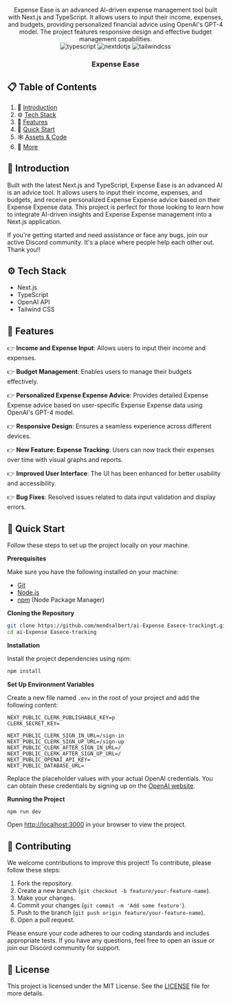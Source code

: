 <div align="center">
    
  <br />
  Expense Ease is an advanced AI-driven expense management tool built with Next.js and TypeScript. It allows users to input their income, expenses, and budgets, providing personalized financial advice using OpenAI's GPT-4 model. The project features responsive design and effective budget management capabilities.
  
  <br />

  <div>
    <img src="https://img.shields.io/badge/-TypeScript-black?style=for-the-badge&logoColor=white&logo=typescript&color=3178C6" alt="typescript" />
    <img src="https://img.shields.io/badge/-Next_JS-black?style=for-the-badge&logoColor=white&logo=nextdotjs&color=000000" alt="nextdotjs" />
    <img src="https://img.shields.io/badge/-Tailwind_CSS-black?style=for-the-badge&logoColor=white&logo=tailwindcss&color=06B6D4" alt="tailwindcss" />
  </div>

  <h3 align="center">Expense Ease</h3>

</div>

## 📋 <a name="table">Table of Contents</a>

1. 🤖 [Introduction](#introduction)
2. ⚙️ [Tech Stack](#tech-stack)
3. 🔋 [Features](#features)
4. 🤸 [Quick Start](#quick-start)
5. 🕸️ [Assets & Code](#snippets)
6. 🚀 [More](#more)


## <a name="introduction">🤖 Introduction</a>

Built with the latest Next.js and TypeScript, Expense Ease is an advanced AI is an advice tool. It allows users to input their income, expenses, and budgets, and receive personalized Expense Expense advice based on their Expense Expense data. This project is perfect for those looking to learn how to integrate AI-driven insights and Expense Expense management into a Next.js application.

If you're getting started and need assistance or face any bugs, join our active Discord community. It's a place where people help each other out. Thank you!!


## <a name="tech-stack">⚙️ Tech Stack</a>

- Next.js
- TypeScript
- OpenAI API
- Tailwind CSS

## <a name="features">🔋 Features</a>

👉 **Income and Expense Input**: Allows users to input their income and expenses.

👉 **Budget Management**: Enables users to manage their budgets effectively.

👉 **Personalized Expense Expense Advice**: Provides detailed Expense Expense advice based on user-specific Expense Expense data using OpenAI's GPT-4 model.

👉 **Responsive Design**: Ensures a seamless experience across different devices.

👉 **New Feature: Expense Tracking**: Users can now track their expenses over time with visual graphs and reports.

👉 **Improved User Interface**: The UI has been enhanced for better usability and accessibility.

👉 **Bug Fixes**: Resolved issues related to data input validation and display errors.

## <a name="quick-start">🤸 Quick Start</a>

Follow these steps to set up the project locally on your machine.

**Prerequisites**

Make sure you have the following installed on your machine:

- [Git](https://git-scm.com/)
- [Node.js](https://nodejs.org/en)
- [npm](https://www.npmjs.com/) (Node Package Manager)

**Cloning the Repository**

```bash
git clone https://github.com/mendsalbert/ai-Expense Easece-trackingt.git
cd ai-Expense Easece-tracking
```

**Installation**

Install the project dependencies using npm:

```bash
npm install
```

**Set Up Environment Variables**

Create a new file named `.env` in the root of your project and add the following content:

```env
NEXT_PUBLIC_CLERK_PUBLISHABLE_KEY=p
CLERK_SECRET_KEY=

NEXT_PUBLIC_CLERK_SIGN_IN_URL=/sign-in
NEXT_PUBLIC_CLERK_SIGN_UP_URL=/sign-up
NEXT_PUBLIC_CLERK_AFTER_SIGN_IN_URL=/
NEXT_PUBLIC_CLERK_AFTER_SIGN_UP_URL=/
NEXT_PUBLIC_OPENAI_API_KEY=
NEXT_PUBLIC_DATABASE_URL=

```

Replace the placeholder values with your actual OpenAI credentials. You can obtain these credentials by signing up on the [OpenAI website](https://openai.com/).

**Running the Project**

```bash
npm run dev
```

Open [http://localhost:3000](http://localhost:3000) in your browser to view the project.


## <a name="contributing">🤝 Contributing</a>

We welcome contributions to improve this project! To contribute, please follow these steps:

1. Fork the repository.
2. Create a new branch (`git checkout -b feature/your-feature-name`).
3. Make your changes.
4. Commit your changes (`git commit -m 'Add some feature'`).
5. Push to the branch (`git push origin feature/your-feature-name`).
6. Open a pull request.

Please ensure your code adheres to our coding standards and includes appropriate tests. If you have any questions, feel free to open an issue or join our Discord community for support.

## <a name="license">📝 License</a>

This project is licensed under the MIT License. See the [LICENSE](LICENSE) file for more details.

